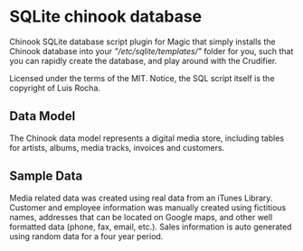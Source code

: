 # SQLite chinook database

Chinook SQLite database script plugin for Magic that simply installs the Chinook database into
your _"/etc/sqlite/templates/"_ folder for you, such that you can rapidly create the database,
and play around with the Crudifier.

Licensed under the terms of the MIT. Notice, the SQL script itself is the copyright of Luis Rocha.

## Data Model

The Chinook data model represents a digital media store, including tables for artists, albums, media
tracks, invoices and customers.

## Sample Data

Media related data was created using real data from an iTunes Library. Customer and employee
information was manually created using fictitious names, addresses that can be located on Google maps,
and other well formatted data (phone, fax, email, etc.). Sales information is auto generated using
random data for a four year period.
